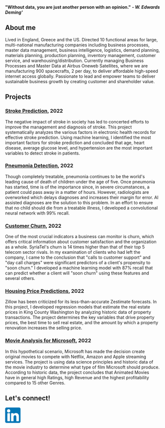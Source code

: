 **"Without data, you are just another person with an opinion."** ***- W. Edwards Deming'***

## About me
Lived in England, Greece and the US.
Directed 10 functional areas for large, multi-national manufacturing companies including business processes, master data management, business intelligence, logistics, demand planning, materials planning, production planning, inventory management, customer service, and warehousing/distribution. 
Currently managing Business Processes and Master Data at Airbus Oneweb Satellites, where we are manufacturing 900 spacecrafts, 2 per day, to deliver affordable high-speed internet access globally. 
Passionate to lead and empower teams to deliver sustainable business growth by creating customer and shareholder value.

## Projects

### [Stroke Prediction](https://github.com/schoremis/Phase_5_Project-S.Choremis), 2022
The negative impact of stroke in society has led to concerted efforts to improve the management and diagnosis of stroke. 
This project systematically analyzes the various factors in electronic health records for effective stroke prediction. Using machine learning, I identified the most important factors for stroke prediction and concluded that age, heart disease, average glucose level, and hypertension are the most important variables to detect stroke in patients. 

### [Pneumonia Detection](https://github.com/schoremis/Phase_4_Project-S.Choremis), 2022
Though completely treatable, pneumonia continues to be the world's leading cause of death of children under the age of five.
Once pneumonia has started, time is of the importance since, in severe circumstances, a patient could pass away in a matter of hours.
However, radiologists are overworked which delays diagnoses and increases their margin for error. AI assisted diagnoses are the solution to this problem.
In an effort to ensure that no child should die from a treatable illness, I developed a convolutional neural network with 99% recall. 

### [Customer Churn](https://github.com/schoremis/Phase_3_Project-S.Choremis), 2022
One of the most crucial indicators a business can monitor is churn, which offers critical information about customer satisfaction and the organization as a whole.
SyriaTel's churn is 14 times higher than that of their top 5 telecom sector rivals.
In my examination of clients who had left the company, I came to the conclusion that "calls to customer support" and "day call charges" were significant predictors of a client's propensity to "soon churn."
I developed a machine learning model with 87% recall that can predict whether a client will "soon churn" using these features and several others. 

### [Housing Price Predictions](https://github.com/schoremis/Phase_2_Project-S.Choremis), 2022
Zillow has been criticized for its less-than-accurate Zestimate forecasts.
In this project, I developed regression models that estimate the real estate prices in King County Washington by analyzing historic data of property transactions. The project determines the key variables that drive property prices, the best time to sell real estate, and the amount by which a property renovation increases the selling price.

### [Movie Analysis for Microsoft](https://github.com/schoremis/Phase_1_Project-S.Choremis), 2022

In this hypothetical scenario, Microsoft has made the decision create original movies to compete with Netflix, Amazon and Apple streaming services. 
The project is using data science principles and historic data of the movie industry to determine what type of film Microsoft should produce.
According to historic data, the project concludes that Animated Movies have in general high Ratings, high Revenue and the highest profitability compared to 15 other Genres.


## Let's connect!

[<img src="linkedin.png" width="50" height="50">](https://www.linkedin.com/in/stamch/)



<!--
**schoremis/schoremis** is a ✨ _special_ ✨ repository because its `README.md` (this file) appears on your GitHub profile.

Here are some ideas to get you started:

- 🔭 I’m currently working on ...
- 🌱 I’m currently learning ...
- 👯 I’m looking to collaborate on ...
- 🤔 I’m looking for help with ...
- 💬 Ask me about ...
- 📫 How to reach me: ...
- 😄 Pronouns: ...
- ⚡ Fun fact: ...
-->
